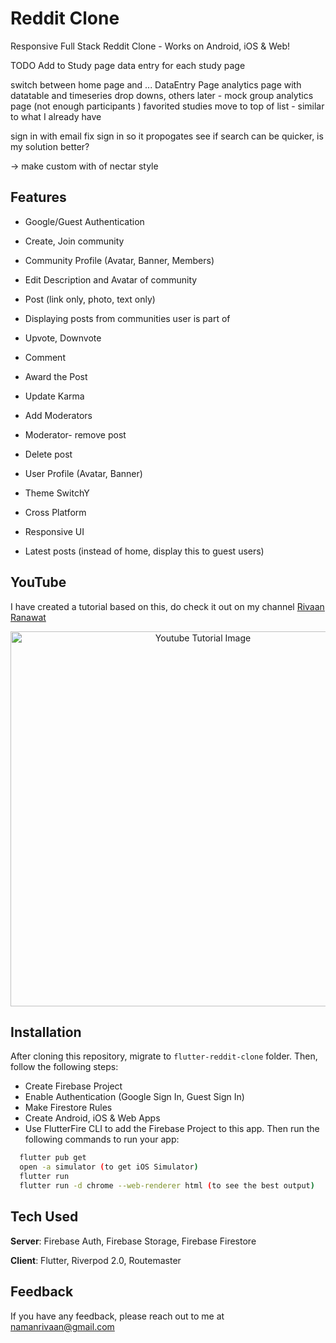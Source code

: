 # Reddit Clone

Responsive Full Stack Reddit Clone - Works on Android, iOS & Web! 


TODO
Add to Study page 
  data entry for each study page 

  switch between home page and ...
  DataEntry Page
  analytics page with datatable and timeseries drop downs, others later
    - mock group analytics page (not enough participants )
  favorited studies move to top of list - similar to what I already have 

sign in with email 
fix sign in so it propogates
see if search can be quicker, is my solution better?

-> make custom with of nectar style 


## Features
- Google/Guest Authentication
- Create, Join community
- Community Profile (Avatar, Banner, Members) 
- Edit Description and Avatar of community
- Post (link only, photo, text only) 
- Displaying posts from communities user is part of
- Upvote, Downvote
- Comment
- Award the Post
- Update Karma
- Add Moderators
- Moderator- remove post
- Delete post
- User Profile (Avatar, Banner) 
- Theme SwitchY

- Cross Platform
- Responsive UI
- Latest posts (instead of home, display this to guest users) 

## YouTube
I have created a tutorial based on this, do check it out on my channel [Rivaan Ranawat](https://youtu.be/B8Sx7wGiY-s) 

<p align="center">
  <img width="600" src="https://github.com/RivaanRanawat/flutter-reddit-clone/blob/master/screenshot.png" alt="Youtube Tutorial Image">
</p>


## Installation
After cloning this repository, migrate to ```flutter-reddit-clone``` folder. Then, follow the following steps:
- Create Firebase Project
- Enable Authentication (Google Sign In, Guest Sign In)
- Make Firestore Rules
- Create Android, iOS & Web Apps
- Use FlutterFire CLI to add the Firebase Project to this app.
Then run the following commands to run your app:
```bash
  flutter pub get
  open -a simulator (to get iOS Simulator)
  flutter run
  flutter run -d chrome --web-renderer html (to see the best output)
```

## Tech Used
**Server**: Firebase Auth, Firebase Storage, Firebase Firestore

**Client**: Flutter, Riverpod 2.0, Routemaster
    
## Feedback

If you have any feedback, please reach out to me at namanrivaan@gmail.com
